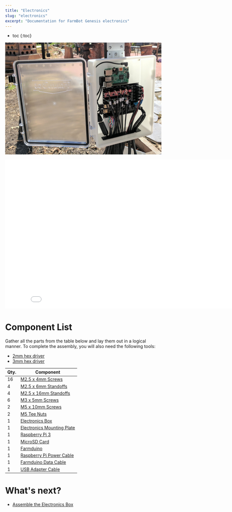 ```yaml
---
title: "Electronics"
slug: "electronics"
excerpt: "Documentation for FarmBot Genesis electronics"
---
```


* toc
{:toc}


![electronics.jpg](electronics.jpg)



<iframe class="embedly-embed" src="//cdn.embedly.com/widgets/media.html?src=https%3A%2F%2Fwww.youtube.com%2Fembed%2FjF8q6WAS-rU%3Ffeature%3Doembed&url=http%3A%2F%2Fwww.youtube.com%2Fwatch%3Fv%3DjF8q6WAS-rU&image=https%3A%2F%2Fi.ytimg.com%2Fvi%2FjF8q6WAS-rU%2Fhqdefault.jpg&key=f2aa6fc3595946d0afc3d76cbbd25dc3&type=text%2Fhtml&schema=youtube" width="854" height="480" scrolling="no" frameborder="0" allowfullscreen></iframe>



# Component List
Gather all the parts from the table below and lay them out in a logical manner. To complete the assembly, you will also need the following tools:

* [2mm hex driver](../Extras/bom/miscellaneous.md#2mm-hex-driver)
* [3mm hex driver](../Extras/bom/miscellaneous.md#3mm-hex-driver)

|Qty.                          |Component                     |
|------------------------------|------------------------------|
|16                            |[M2.5 x 4mm Screws](../Extras/bom/fasteners-and-hardware.md#m2-5-screws)
|4                             |[M2.5 x 6mm Standoffs](../Extras/bom/fasteners-and-hardware.md#m2-5-x-6mm-standoffs)
|4                             |[M2.5 x 16mm Standoffs](../Extras/bom/fasteners-and-hardware.md#m2-5-x-6mm-standoffs)
|6                             |[M3 x 5mm Screws](../Extras/bom/fasteners-and-hardware.md#m3-screws)
|2                             |[M5 x 10mm Screws](../Extras/bom/fasteners-and-hardware.md#m5-screws)
|2                             |[M5 Tee Nuts](../Extras/bom/fasteners-and-hardware.md#m5-tee-nuts)
|1                             |[Electronics Box](../Extras/bom/electronics-and-wiring.md#electronics-box)
|1                             |[Electronics Mounting Plate](../Extras/bom/electronics-and-wiring.md#electronics-mounting-plate)
|1                             |[Raspberry Pi 3](../Extras/bom/electronics-and-wiring.md#raspberry-pi-3)
|1                             |[MicroSD Card](../Extras/bom/electronics-and-wiring.md#microsd-card)
|1                             |[Farmduino](../Extras/bom/electronics-and-wiring.md#farmduino)
|1                             |[Raspberry Pi Power Cable](../Extras/bom/electronics-and-wiring.md#raspberry-pi-power-cable)
|1                             |[Farmduino Data Cable](../Extras/bom/electronics-and-wiring.md#farmduino-data-cable)
|1                             |[USB Adapter Cable](../Extras/bom/electronics-and-wiring.md#usb-adapter-cable)


# What's next?

 * [Assemble the Electronics Box](../FarmBot-Genesis-V1.3/electronics/assemble-the-electronics-box.md)
